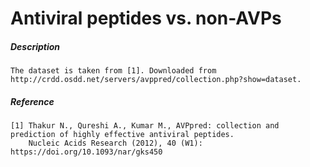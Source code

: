 # Antiviral peptides vs. non-AVPs

##### Description

    The dataset is taken from [1]. Downloaded from http://crdd.osdd.net/servers/avppred/collection.php?show=dataset.
    
##### Reference

    [1] Thakur N., Qureshi A., Kumar M., AVPpred: collection and prediction of highly effective antiviral peptides.
        Nucleic Acids Research (2012), 40 (W1): https://doi.org/10.1093/nar/gks450
    